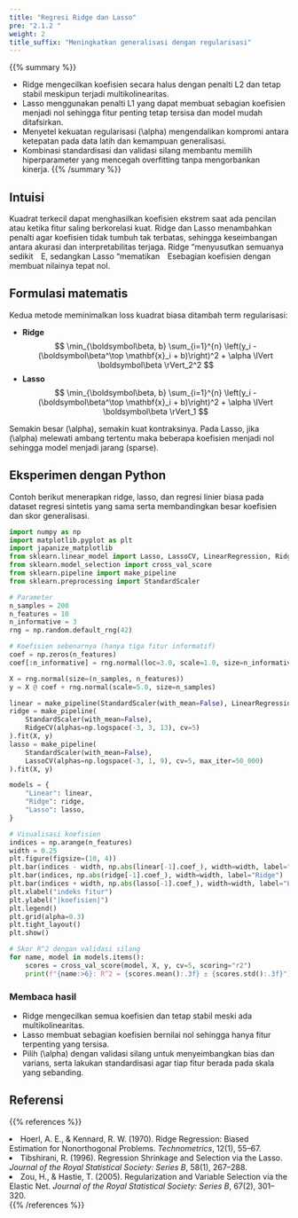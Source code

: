 ```yaml
---
title: "Regresi Ridge dan Lasso"
pre: "2.1.2 "
weight: 2
title_suffix: "Meningkatkan generalisasi dengan regularisasi"
---
```


{{% summary %}}
- Ridge mengecilkan koefisien secara halus dengan penalti L2 dan tetap stabil meskipun terjadi multikolinearitas.
- Lasso menggunakan penalti L1 yang dapat membuat sebagian koefisien menjadi nol sehingga fitur penting tetap tersisa dan model mudah ditafsirkan.
- Menyetel kekuatan regularisasi \(\alpha\) mengendalikan kompromi antara ketepatan pada data latih dan kemampuan generalisasi.
- Kombinasi standardisasi dan validasi silang membantu memilih hiperparameter yang mencegah overfitting tanpa mengorbankan kinerja.
{{% /summary %}}

## Intuisi
Kuadrat terkecil dapat menghasilkan koefisien ekstrem saat ada pencilan atau ketika fitur saling berkorelasi kuat. Ridge dan Lasso menambahkan penalti agar koefisien tidak tumbuh tak terbatas, sehingga keseimbangan antara akurasi dan interpretabilitas terjaga. Ridge “menyusutkan semuanya sedikit E, sedangkan Lasso “mematikan Esebagian koefisien dengan membuat nilainya tepat nol.

## Formulasi matematis
Kedua metode meminimalkan loss kuadrat biasa ditambah term regularisasi:

- **Ridge**
  $$
  \min_{\boldsymbol\beta, b} \sum_{i=1}^{n} \left(y_i - (\boldsymbol\beta^\top \mathbf{x}_i + b)\right)^2 + \alpha \lVert \boldsymbol\beta \rVert_2^2
  $$
- **Lasso**
  $$
  \min_{\boldsymbol\beta, b} \sum_{i=1}^{n} \left(y_i - (\boldsymbol\beta^\top \mathbf{x}_i + b)\right)^2 + \alpha \lVert \boldsymbol\beta \rVert_1
  $$

Semakin besar \(\alpha\), semakin kuat kontraksinya. Pada Lasso, jika \(\alpha\) melewati ambang tertentu maka beberapa koefisien menjadi nol sehingga model menjadi jarang (sparse).

## Eksperimen dengan Python
Contoh berikut menerapkan ridge, lasso, dan regresi linier biasa pada dataset regresi sintetis yang sama serta membandingkan besar koefisien dan skor generalisasi.

```python
import numpy as np
import matplotlib.pyplot as plt
import japanize_matplotlib
from sklearn.linear_model import Lasso, LassoCV, LinearRegression, Ridge, RidgeCV
from sklearn.model_selection import cross_val_score
from sklearn.pipeline import make_pipeline
from sklearn.preprocessing import StandardScaler

# Parameter
n_samples = 200
n_features = 10
n_informative = 3
rng = np.random.default_rng(42)

# Koefisien sebenarnya (hanya tiga fitur informatif)
coef = np.zeros(n_features)
coef[:n_informative] = rng.normal(loc=3.0, scale=1.0, size=n_informative)

X = rng.normal(size=(n_samples, n_features))
y = X @ coef + rng.normal(scale=5.0, size=n_samples)

linear = make_pipeline(StandardScaler(with_mean=False), LinearRegression()).fit(X, y)
ridge = make_pipeline(
    StandardScaler(with_mean=False),
    RidgeCV(alphas=np.logspace(-3, 3, 13), cv=5)
).fit(X, y)
lasso = make_pipeline(
    StandardScaler(with_mean=False),
    LassoCV(alphas=np.logspace(-3, 1, 9), cv=5, max_iter=50_000)
).fit(X, y)

models = {
    "Linear": linear,
    "Ridge": ridge,
    "Lasso": lasso,
}

# Visualisasi koefisien
indices = np.arange(n_features)
width = 0.25
plt.figure(figsize=(10, 4))
plt.bar(indices - width, np.abs(linear[-1].coef_), width=width, label="Linear")
plt.bar(indices, np.abs(ridge[-1].coef_), width=width, label="Ridge")
plt.bar(indices + width, np.abs(lasso[-1].coef_), width=width, label="Lasso")
plt.xlabel("indeks fitur")
plt.ylabel("|koefisien|")
plt.legend()
plt.grid(alpha=0.3)
plt.tight_layout()
plt.show()

# Skor R^2 dengan validasi silang
for name, model in models.items():
    scores = cross_val_score(model, X, y, cv=5, scoring="r2")
    print(f"{name:>6}: R^2 = {scores.mean():.3f} ± {scores.std():.3f}")
```

### Membaca hasil
- Ridge mengecilkan semua koefisien dan tetap stabil meski ada multikolinearitas.
- Lasso membuat sebagian koefisien bernilai nol sehingga hanya fitur terpenting yang tersisa.
- Pilih \(\alpha\) dengan validasi silang untuk menyeimbangkan bias dan varians, serta lakukan standardisasi agar tiap fitur berada pada skala yang sebanding.

## Referensi
{{% references %}}
<li>Hoerl, A. E., &amp; Kennard, R. W. (1970). Ridge Regression: Biased Estimation for Nonorthogonal Problems. <i>Technometrics</i>, 12(1), 55–67.</li>
<li>Tibshirani, R. (1996). Regression Shrinkage and Selection via the Lasso. <i>Journal of the Royal Statistical Society: Series B</i>, 58(1), 267–288.</li>
<li>Zou, H., &amp; Hastie, T. (2005). Regularization and Variable Selection via the Elastic Net. <i>Journal of the Royal Statistical Society: Series B</i>, 67(2), 301–320.</li>
{{% /references %}}
